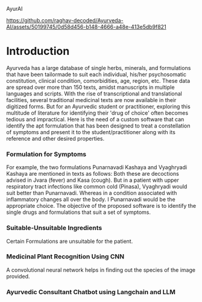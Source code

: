 AyurAI


https://github.com/raghav-decoded/Ayurveda-AI/assets/50199745/0d58d456-b148-4666-a48e-413e5db9f821


# Introduction
Ayurveda has a large database of single herbs, minerals, and formulations that have been tailormade to suit each individual, his/her psychosomatic constitution, clinical condition, comorbidities, age, region, etc. These data are spread over more than 150 texts, amidst manuscripts in multiple languages and scripts. With the rise of transcriptional and translational facilities, several traditional medicinal texts are now available in their digitized forms. But for an Ayurvedic student or practitioner, exploring this multitude of literature for identifying their 'drug of choice' often becomes tedious and impractical. Here is the need of a custom software that can identify the apt formulation that has been designed to treat a constellation of symptoms and present it to the student/practitioner along with its reference and other desired properties. 

### Formulation for Symptoms
For example, the two formulations Punarnavadi Kashaya and Vyaghryadi Kashaya are mentioned in texts as follows: Both these are decoctions advised in Jvara (fever) and Kasa (cough). But in a patient with upper respiratory tract infections like common cold (Pinasa), Vyaghryadi would suit better than Punarnavadi. Whereas in a condition associated with inflammatory changes all over the body. I Punarnavadi would be the appropriate choice. The objective of the proposed software is to identify the single drugs and formulations that suit a set of symptoms. 

### Suitable-Unsuitable Ingredients
Certain Formulations are unsuitable for the patient. 

### Medicinal Plant Recognition Using CNN
A convolutional neural network helps in finding out the species of the image provided.

### Ayurvedic Consultant Chatbot using Langchain and LLM
